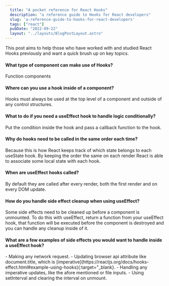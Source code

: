```yaml
---
  title: "A pocket reference for React Hooks"
  description: "a reference guide to Hooks for React developers"
  slug: 'a-reference-guide-to-hooks-for-react-developers'
  tags: ["react"]
  pubDate: "2022-09-22"
  layout: "../layouts/BlogPostLayout.astro"
---
```


This post aims to help those who have worked with and studied React Hooks previously and want a quick brush up on key topics.

<h4>What type of component can make use of Hooks?</h4>
Function components

<h4>Where can you use a hook inside of a component?</h4>
Hooks must always be used at the top level of a component and outside of any control structures.

<h4>What to do if you need a useEffect hook to handle logic conditionally?</h4>
Put the condition inside the hook and pass a callback function to the hook.

<h4>Why do hooks need to be called in the same order each time?</h4>
Because this is how React keeps track of which state belongs to each useState hook. By keeping the order the same on each render React is able to associate some local state with each hook.

<h4>When are useEffect hooks called?</h4>
By default they are called after every render, both the first render and on every DOM update.

<h4>How do you handle side effect cleanup when using useEffect?</h4>
Some side effects need to be cleaned up before a component is unmounted. To do this with useEffect, return a function from your useEffect hook, that function will be executed before the component is destroyed and you can handle any cleanup inside of it.

<h4>What are a few examples of side effects you would want to handle inside a useEffect hook?</h4>
- Making any network request.
- Updating browser api attribute like document.title, which is [imperative](https://reactjs.org/docs/hooks-effect.html#example-using-hooks){:target="_blank}.
- Handling any imperative updates, like the afore mentioned or file inputs.
- Using setInterval and clearing the interval on unmount.
